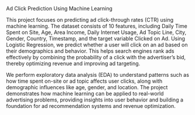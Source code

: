 Ad Click Prediction Using Machine Learning

This project focuses on predicting ad click-through rates (CTR) using machine learning. The dataset consists of 10 features, including Daily Time Spent on Site, Age, Area Income, Daily Internet Usage, Ad Topic Line, City, Gender, Country, Timestamp, and the target variable Clicked on Ad. Using Logistic Regression, we predict whether a user will click on an ad based on their demographics and behavior. This helps search engines rank ads effectively by combining the probability of a click with the advertiser’s bid, thereby optimizing revenue and improving ad targeting.

We perform exploratory data analysis (EDA) to understand patterns such as how time spent on-site or ad topic affects user clicks, along with demographic influences like age, gender, and location. The project demonstrates how machine learning can be applied to real-world advertising problems, providing insights into user behavior and building a foundation for ad recommendation systems and revenue optimization.
